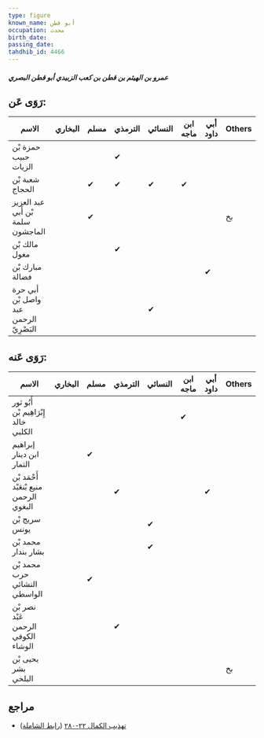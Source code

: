 ```yaml
---
type: figure
known_name: أبو قطن
occupation: محدث
birth_date:
passing_date:
tahdhib_id: 4466
---
```

##### عمرو بن الهيثم بن قطن بن كعب الزبيدي أبو قطن البصري

## رَوَى عَن:
| الاسم                                  | البخاري | مسلم | الترمذي | النسائي | ابن ماجه | أبي داود | Others |
| -------------------------------------- | ------- | ---- | ------- | ------- | -------- | -------- | ------ |
| حمزة بْن حبيب الزيات                   |         |      | ✔       |         |          |          |        |
| شعبة بْن الحجاج                        |         | ✔    | ✔       | ✔       | ✔        |          |        |
| عبد العزيز بْن أَبي سلمة الماجشون      |         | ✔    |         |         |          |          | بخ     |
| مالك بْن مغول                          |         |      | ✔       |         |          |          |        |
| مبارك بْن فضالة                        |         |      |         |         |          | ✔        |        |
| أبي حرة واصل بْن عبد الرحمن البَصْرِيّ |         |      |         | ✔       |          |          |        |
## رَوَى عَنه:
| الاسم                                   | البخاري | مسلم | الترمذي | النسائي | ابن ماجه | أبي داود | Others |
| --------------------------------------- | ------- | ---- | ------- | ------- | -------- | -------- | ------ |
| أَبُو ثور إِبْرَاهِيم بْن خالد الكلبي   |         |      |         |         | ✔        |          |        |
| إبراهيم ابن دينار التمار                |         | ✔    |         |         |          |          |        |
| أَحْمَد بْن منيع بْنعَبْد الرحمن البغوي |         |      | ✔       |         |          | ✔        |        |
| سريج بْن يونس                           |         |      |         | ✔       |          |          |        |
| محمد بْن بشار بندار                     |         |      |         | ✔       |          |          |        |
| محمد بْن حرب النشائي الواسطي            |         | ✔    |         |         |          |          |        |
| نصر بْن عَبْد الرحمن الكوفي الوشاء      |         |      | ✔       |         |          |          |        |
| يحيى بْن بشر البلخي                     |         |      |         |         |          |          | بخ     |
## مراجع
- [تهذيب الكمال ٢٢-٢٨٠](obsidian://open?vault=Tahdhib-al-Kamal&file=Figures/٤٤٦٦-عمرو%20بن%20الهيثم%20بن%20قطن%20بن%20كعب%20الزبيدي%20أبو%20قطن%20البصري) ([رابط الشاملة](https://shamela.ws/book/3722/11533))